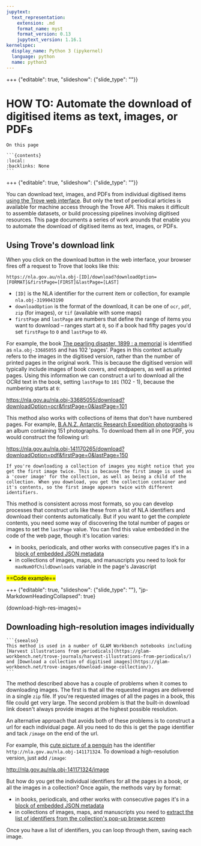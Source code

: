 ```yaml
---
jupytext:
  text_representation:
    extension: .md
    format_name: myst
    format_version: 0.13
    jupytext_version: 1.16.1
kernelspec:
  display_name: Python 3 (ipykernel)
  language: python
  name: python3
---
```


+++ {"editable": true, "slideshow": {"slide_type": ""}}

# HOW TO: Automate the download of digitised items as text, images, or PDFs

````{card}
On this page

```{contents}
:local:
:backlinks: None
```
````

+++ {"editable": true, "slideshow": {"slide_type": ""}}

You can download text, images, and PDFs from individual digitised items [using the Trove web interface](/accessing-data/using-web-interface.md). But only the text of periodical articles is available for machine access through the Trove API. This makes it difficult to assemble datasets, or build processing pipelines involving digitised resources. This page documents a series of work arounds that enable you to automate the download of digitised items as text, images, or PDFs.

## Using Trove's download link

When you click on the download button in the web interface, your browser fires off a request to Trove that looks like this:

`https://nla.gov.au/nla.obj-[ID]/download?downloadOption=[FORMAT]&firstPage=[FIRST]&lastPage=[LAST]`

- `[ID]` is the NLA identifier for the current item or collection, for example `nla.obj-3199043190`
- `downloadOption` is the format of the download, it can be one of `ocr`, `pdf`, `zip` (for images), or `tif` (available with some maps)
- `firstPage` and `lastPage` are numbers that define the range of items you want to download – ranges start at `0`, so if a book had fifty pages you'd set `firstPage` to `0` and `lastPage` to `49`.

For example, the book [The pearling disaster, 1899 : a memorial](https://nla.gov.au/nla.obj-33685055/) is identified as `nla.obj-33685055` and has 102 'pages'. Pages in this context actually refers to the images in the digitised version, rather than the number of printed pages in the original work. This is because the digitised version will typically include images of book covers, and endpapers, as well as printed pages. Using this information we can construct a url to download all the OCRd text in the book, setting `lastPage` to `101` (102 - 1), because the numbering starts at `0`:

<https://nla.gov.au/nla.obj-33685055/download?downloadOption=ocr&firstPage=0&lastPage=101>

This method also works with collections of items that don't have numbered pages. For example, [B.A.N.Z. Antarctic Research Expedition photographs](https://nla.gov.au/nla.obj-141170265) is an album containing 151 photographs. To download them all in one PDF, you would construct the following url:

<https://nla.gov.au/nla.obj-141170265/download?downloadOption=pdf&firstPage=0&lastPage=150>

```{note}
If you're downloading a collection of images you might notice that you get the first image twice. This is because the first image is used as a 'cover image' for the collection, as well as being a child of the collection. When you download, you get the collection container and it's contents, so the first image appears twice with different identifiers.
```

This method is consistent across most formats, so you can develop processes that construct urls like these from a list of NLA identifiers and download their contents automatically. But if you want to get the *complete* contents, you need some way of discovering the total number of pages or images to set the `lastPage` value. You can find this value embedded in the code of the web page, though it's location varies:

- in books, periodicals, and other works with consecutive pages it's in a [block of embedded JSON metadata](extract-embedded-metadata.md)
- in collections of images, maps, and manuscripts you need to look for `maxNumOfChildDownloads` variable in the page's Javascript

<mark>==Code example==</mark>

+++ {"editable": true, "slideshow": {"slide_type": ""}, "jp-MarkdownHeadingCollapsed": true}

(download-high-res-images)=
## Downloading high-resolution images individually

````{margin}
```{seealso}
This method is used in a number of GLAM Workbench notebooks including [Harvest illustrations from periodicals](https://glam-workbench.net/trove-journals/harvest-illustrations-from-periodicals/) and [Download a collection of digitised images](https://glam-workbench.net/trove-images/download-image-collection/).
```
````

The method described above has a couple of problems when it comes to downloading images. The first is that all the requested images are delivered in a single `zip` file. If you're requested images of all the pages in a book, this file could get very large. The second problem is that the built-in download link doesn't always provide images at the highest possible resolution.

An alternative approach that avoids both of these problems is to construct a url for each individual page. All you need to do this is get the page identifier and tack `/image` on the end of the url.

For example, this [cute picture of a penguin](http://nla.gov.au/nla.obj-141171324) has the identifier `http://nla.gov.au/nla.obj-141171324`. To download a high-resolution version, just add `/image`:

<http://nla.gov.au/nla.obj-141171324/image>

But how do you get the individual identifiers for all the pages in a book, or all the images in a collection? Once again, the methods vary by format:

- in books, periodicals, and other works with consecutive pages it's in a [block of embedded JSON metadata](extract-embedded-metadata.md)
- in collections of images, maps, and manuscripts you need to [extract the list of identifiers from the collection's pop-up browse screen](/other-digitised-resources/how-to/get-collection-items.md)

Once you have a list of identifiers, you can loop through them, saving each image.

```{code-cell} ipython3

```
